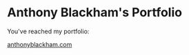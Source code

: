 # Anthony Blackham's Portfolio

You've reached my portfolio:

[anthonyblackham.com](anthonyblackham.com)
